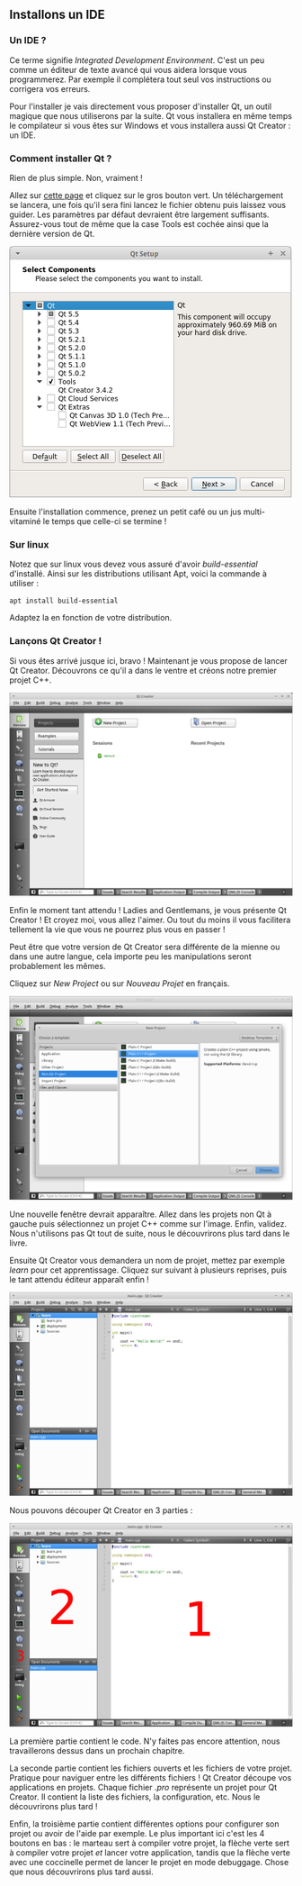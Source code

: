 ## Installons un IDE

### Un IDE ?

Ce terme signifie *Integrated Development Environment*. C'est un peu comme un
éditeur de texte avancé qui vous aidera lorsque vous programmerez. Par exemple
il complétera tout seul vos instructions ou corrigera vos erreurs.

Pour l'installer je vais directement vous proposer d'installer Qt, un outil
magique que nous utiliserons par la suite. Qt vous installera en même temps
le compilateur si vous êtes sur Windows et vous installera aussi Qt Creator : un
IDE.

### Comment installer Qt ?

Rien de plus simple. Non, vraiment !

Allez sur [cette page](http://www.qt.io/download-open-source/) et cliquez sur
le gros bouton vert. Un téléchargement se lancera, une fois qu'il sera fini
lancez le fichier obtenu puis laissez vous guider. Les paramètres par défaut
devraient être largement suffisants. Assurez-vous tout de même que la case Tools
est cochée ainsi que la dernière version de Qt.

![](qt_installer.png)

Ensuite l'installation commence, prenez un petit café ou un jus multi-vitaminé
le temps que celle-ci se termine !

### Sur linux

Notez que sur linux vous devez vous assuré d'avoir *build-essential* d'installé.
Ainsi sur les distributions utilisant Apt, voici la commande à utiliser :

    apt install build-essential

Adaptez la en fonction de votre distribution.

### Lançons Qt Creator !

Si vous êtes arrivé jusque ici, bravo ! Maintenant je vous propose de lancer
Qt Creator. Découvrons ce qu'il a dans le ventre et créons notre premier projet
C++.

![](qt_home.png)

Enfin le moment tant attendu ! Ladies and Gentlemans, je vous présente Qt 
Creator ! Et croyez moi, vous allez l'aimer. Ou tout du moins il vous facilitera
tellement la vie que vous ne pourrez plus vous en passer !

Peut être que votre version de Qt Creator sera différente de la mienne ou dans
une autre langue, cela importe peu les manipulations seront probablement les
mêmes.

Cliquez sur *New Project* ou sur *Nouveau Projet* en français.

![](newcppproject.png)

Une nouvelle fenêtre devrait apparaître. Allez dans les projets non Qt à gauche 
puis sélectionnez un projet C++ comme sur l'image. Enfin, validez. 
Nous n'utilisons pas Qt tout de suite, nous le découvrirons plus tard dans le 
livre.

Ensuite Qt Creator vous demandera un nom de projet, mettez par exemple *learn*
pour cet apprentissage. Cliquez sur suivant à plusieurs reprises, puis
le tant attendu éditeur apparaît enfin !

![](qt_editor.png)

Nous pouvons découper Qt Creator en 3 parties :

![](qt_editor-2.png)

La première partie contient le code. N'y faites pas encore attention, nous
travaillerons dessus dans un prochain chapitre.

La seconde partie contient les fichiers ouverts et les fichiers de votre projet.
Pratique pour naviguer entre les différents fichiers !
Qt Creator découpe vos applications en projets. Chaque fichier *.pro*
représente un projet pour Qt Creator. Il contient la liste des fichiers,
la configuration, etc. Nous le découvrirons plus tard !

Enfin, la troisième partie contient différentes options pour configurer son
projet ou avoir de l'aide par exemple. Le plus important ici c'est les 4 boutons
en bas : le marteau sert à compiler votre projet, la flèche verte sert à
compiler votre projet *et* lancer votre application, tandis que la flèche verte
avec une coccinelle permet de lancer le projet en mode debuggage. Chose que nous
découvrirons plus tard aussi.